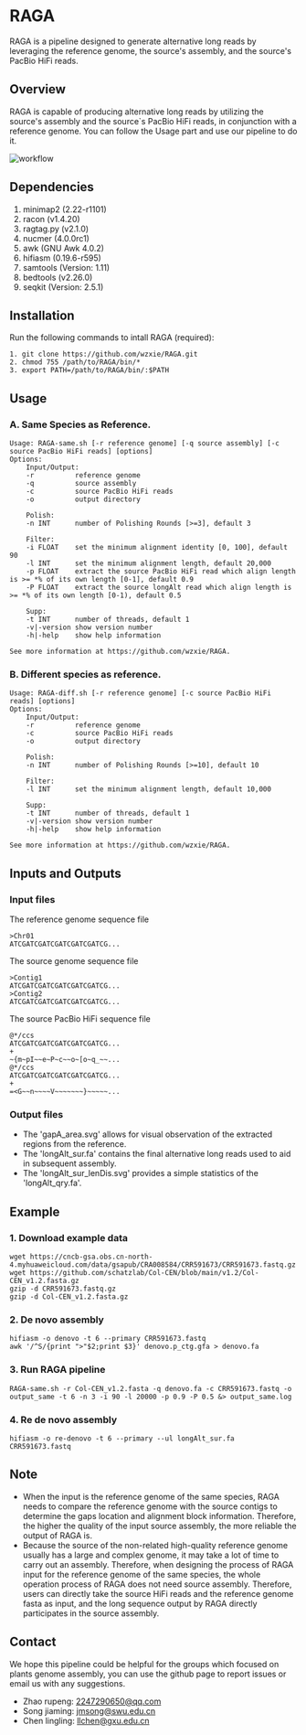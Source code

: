 # RAGA
RAGA is a pipeline designed to generate alternative long reads by leveraging the reference genome, the source\'s assembly, and the source\'s PacBio HiFi reads.

## Overview
RAGA is capable of producing alternative long reads by utilizing the source\'s assembly and the source\`s PacBio HiFi reads, in conjunction with a reference genome. You can follow the Usage part and use our pipeline to do it.

![workflow](https://github.com/wzxie/RAGA/blob/main/workflow.jpg)

## Dependencies
1. minimap2 (2.22-r1101)
2. racon (v1.4.20)
3. ragtag.py (v2.1.0)
4. nucmer (4.0.0rc1)
5. awk (GNU Awk 4.0.2)
6. hifiasm (0.19.6-r595)
7. samtools (Version: 1.11)
8. bedtools (v2.26.0)
9. seqkit (Version: 2.5.1)

## Installation
Run the following commands to intall RAGA (required):
```
1. git clone https://github.com/wzxie/RAGA.git
2. chmod 755 /path/to/RAGA/bin/*
3. export PATH=/path/to/RAGA/bin/:$PATH
```

## Usage
### A. Same Species as Reference.
```
Usage: RAGA-same.sh [-r reference genome] [-q source assembly] [-c source PacBio HiFi reads] [options]
Options:
    Input/Output:
    -r          reference genome
    -q          source assembly
    -c          source PacBio HiFi reads
    -o          output directory

    Polish:
    -n INT      number of Polishing Rounds [>=3], default 3

    Filter:
    -i FLOAT    set the minimum alignment identity [0, 100], default 90
    -l INT      set the minimum alignment length, default 20,000
    -p FLOAT    extract the source PacBio HiFi read which align length is >= *% of its own length [0-1], default 0.9
    -P FLOAT    extract the source longAlt read which align length is >= *% of its own length [0-1), default 0.5

    Supp:
    -t INT      number of threads, default 1
    -v|-version show version number
    -h|-help    show help information

See more information at https://github.com/wzxie/RAGA.
```

### B. Different species as reference.
```
Usage: RAGA-diff.sh [-r reference genome] [-c source PacBio HiFi reads] [options]
Options:
    Input/Output:
    -r          reference genome
    -c          source PacBio HiFi reads
    -o          output directory

    Polish:
    -n INT      number of Polishing Rounds [>=10], default 10

    Filter:
    -l INT      set the minimum alignment length, default 10,000

    Supp:
    -t INT      number of threads, default 1
    -v|-version show version number
    -h|-help    show help information

See more information at https://github.com/wzxie/RAGA.
```

## Inputs and Outputs
### Input files
The reference genome sequence file
```
>Chr01
ATCGATCGATCGATCGATCGATCG...
```
The source genome sequence file
```
>Contig1
ATCGATCGATCGATCGATCGATCG...
>Contig2
ATCGATCGATCGATCGATCGATCG...
```
The source PacBio HiFi sequence file
```
@*/ccs
ATCGATCGATCGATCGATCGATCG...
+
~{m~pI~~e~P~c~~o~[o~q_~~...
@*/ccs
ATCGATCGATCGATCGATCGATCG...
+
=<G~~n~~~~V~~~~~~~}~~~~~...
```
### Output files
* The 'gapA_area.svg' allows for visual observation of the extracted regions from the reference.
* The 'longAlt_sur.fa' contains the final alternative long reads used to aid in subsequent assembly.
* The 'longAlt_sur_lenDis.svg' provides a simple statistics of the 'longAlt_qry.fa'.

## Example
### 1. Download example data
```
wget https://cncb-gsa.obs.cn-north-4.myhuaweicloud.com/data/gsapub/CRA008584/CRR591673/CRR591673.fastq.gz
wget https://github.com/schatzlab/Col-CEN/blob/main/v1.2/Col-CEN_v1.2.fasta.gz
gzip -d CRR591673.fastq.gz
gzip -d Col-CEN_v1.2.fasta.gz
```
### 2. De novo assembly
```
hifiasm -o denovo -t 6 --primary CRR591673.fastq
awk '/^S/{print ">"$2;print $3}' denovo.p_ctg.gfa > denovo.fa
```
### 3. Run RAGA pipeline
```
RAGA-same.sh -r Col-CEN_v1.2.fasta -q denovo.fa -c CRR591673.fastq -o output_same -t 6 -n 3 -i 90 -l 20000 -p 0.9 -P 0.5 &> output_same.log
```
### 4. Re de novo assembly
```
hifiasm -o re-denovo -t 6 --primary --ul longAlt_sur.fa CRR591673.fastq
```

## Note
* When the input is the reference genome of the same species, RAGA needs to compare the reference genome with the source contigs to determine the gaps location and alignment block information. Therefore, the higher the quality of the input source assembly, the more reliable the output of RAGA is.
* Because the source of the non-related high-quality reference genome usually has a large and complex genome, it may take a lot of time to carry out an assembly. Therefore, when designing the process of RAGA input for the reference genome of the same species, the whole operation process of RAGA does not need source assembly. Therefore, users can directly take the source HiFi reads and the reference genome fasta as input, and the long sequence output by RAGA directly participates in the source assembly.

## Contact
We hope this pipeline could be helpful for the groups which focused on plants genome assembly, you can use the github page to report issues or email us with any suggestions.
* Zhao rupeng:    2247290650@qq.com
* Song jiaming:   jmsong@swu.edu.cn
* Chen lingling:  llchen@gxu.edu.cn
